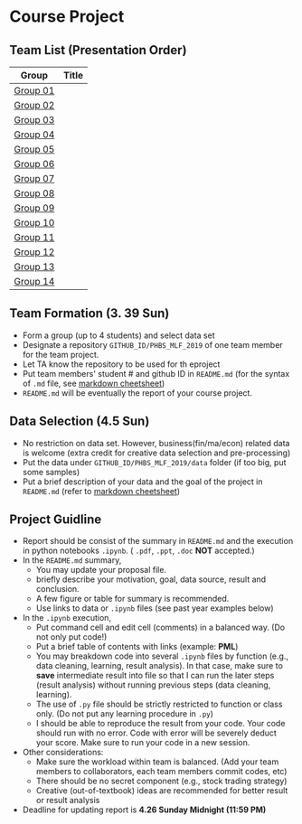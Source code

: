 # Course Project


## Team List (Presentation Order)

Group | Title 
--- | ---
[Group 01](https://github.com/npuchenbowen/MLF_Project) |
[Group 02](https://github.com/398563924/PHBS_MLF_2019) |
[Group 03](https://github.com/Linyi-Wei/2020WeiLinyi) |
[Group 04](https://github.com/Johnxinlei/PHBS_MLF_Project) |
[Group 05](https://github.com/knowsnothing753/PHBS_MLF_2019) |
[Group 06](https://github.com/eiahb3838ya/PHBS_ML_for_quant_project) |
[Group 07](https://github.com/dengkeya/PHBS_MLF_2019) |
[Group 08](https://github.com/Mingkai-Zhuang/PHBS_MLF_2019) |
[Group 09](https://github.com/ZhangPeidong-Mack/PHBS_MLF_2019) |
[Group 10](https://github.com/YijiaZhang1996/PHBS_MLF_2019/tree/master/GroupProject) |
[Group 11](https://github.com/caoxiaolong0521/PHBS_MLF_2019_Project) |
[Group 12](https://github.com/Parametric3/PHBS_MLF_2019) |
[Group 13](https://github.com/oyrx/PHBS_MLF_2019_Project) |
[Group 14](https://github.com/YanrongWu/YanrongWu-PHBS_MLF_2019/tree/master/Final%20Group%20Project) |


## Team Formation (__3. 39 Sun__)
* Form a group (up to 4 students) and select data set
* Designate a repository `GITHUB_ID/PHBS_MLF_2019` of one team member for the team project.
* Let TA know the repository to be used for th eproject
* Put team members' student # and github ID in `README.md` (for the syntax of `.md` file, see [markdown cheetsheet](https://guides.github.com/features/mastering-markdown/)) 
* `README.md` will be eventually the report of your course project.

## Data Selection (__4.5 Sun__)
* No restriction on data set. However, business(fin/ma/econ) related data is welcome (extra credit for creative data selection and pre-processing)
* Put the data under `GITHUB_ID/PHBS_MLF_2019/data` folder (if too big, put some samples)
* Put a brief description of your data and the goal of the project in `README.md` (refer to [markdown cheetsheet](https://guides.github.com/features/mastering-markdown/))

## Project Guidline
* Report should be consist of the summary in `README.md` and the execution in python notebooks `.ipynb`.  ( `.pdf`, `.ppt`, `.doc` __NOT__ accepted.)
* In the `README.md` summary, 
  * You may update your proposal file.
  * briefly describe your motivation, goal, data source, result and conclusion.
  * A few figure or table for summary is recommended.
  * Use links to data or `.ipynb` files (see past year examples below)
* In the `.ipynb` execution, 
  * Put command cell and edit cell (comments) in a balanced way. (Do not only put code!)
  * Put a brief table of contents with links (example: __PML__)
  * You may breakdown code into several `.ipynb` files by function (e.g., data cleaning, learning, result analysis). In that case, make sure to __save__ intermediate result into file so that I can run the later steps (result analysis) without running previous steps (data cleaning, learning).
  * The use of `.py` file should be strictly restricted to function or class only. (Do not put any learning procedure in `.py`)
  * I should be able to reproduce the result from your code. Your code should run with no error. Code with error will be severely deduct your score. Make sure to run your code in a new session.
* Other considerations:
  * Make sure the workload within team is balanced. (Add your team members to collaborators, each team members commit codes, etc)
  * There should be no secret component (e.g., stock trading strategy)
  * Creative (out-of-textbook) ideas are recommended for better result or result analysis
* Deadline for updating report is __4.26 Sunday Midnight (11:59 PM)__
